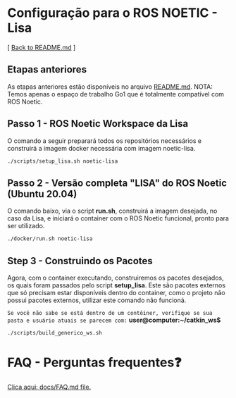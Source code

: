 # Configuração para o ROS NOETIC - Lisa
[ [Back to README.md](../README.md) ]

## Etapas anteriores
As etapas anteriores estão disponíveis no arquivo [README.md](../README.md).
NOTA: Temos apenas o espaço de trabalho Go1 que é totalmente compatível com ROS Noetic.

## Passo 1 - ROS Noetic Workspace da Lisa

O comando a seguir preparará todos os repositórios necessários e construirá a imagem docker necessária com imagem noetic-lisa.

```bash
./scripts/setup_lisa.sh noetic-lisa
```

## Passo 2 - Versão completa "LISA" do ROS Noetic (Ubuntu 20.04)
O comando baixo, via o script **run.sh**, construirá a imagem desejada, no caso da Lisa, e iniciará o container com o ROS Noetic funcional, pronto para ser utilizado. 

```bash
./docker/run.sh noetic-lisa
```

## Step 3 - Construindo os Pacotes 

Agora, com o container executando, construiremos os pacotes desejados, os quais foram passados pelo script **setup_lisa**. Este são pacotes externos que só precisam estar disponíveis dentro do container, como o projeto não possui pacotes externos, utilizar este comando não funcioná. 

```Se você não sabe se está dentro de um contêiner, verifique se sua pasta e usuário atuais se parecem com:``` **user@computer:~/catkin_ws$**

```bash
./scripts/build_generico_ws.sh
```

# FAQ - Perguntas frequentes❓
[Clica aqui: docs/FAQ.md file.](docs/FAQ.md)
